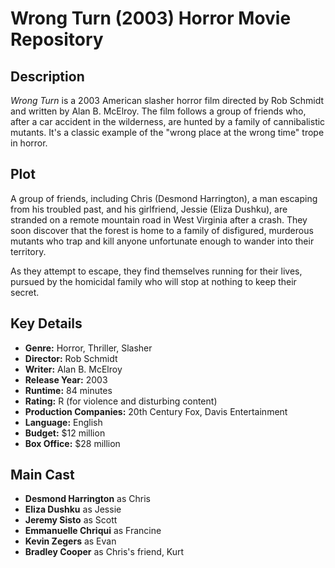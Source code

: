 # Wrong Turn (2003) Horror Movie Repository

## Description
*Wrong Turn* is a 2003 American slasher horror film directed by Rob Schmidt and written by Alan B. McElroy. The film follows a group of friends who, after a car accident in the wilderness, are hunted by a family of cannibalistic mutants. It's a classic example of the "wrong place at the wrong time" trope in horror.
## Plot
A group of friends, including Chris (Desmond Harrington), a man escaping from his troubled past, and his girlfriend, Jessie (Eliza Dushku), are stranded on a remote mountain road in West Virginia after a crash. They soon discover that the forest is home to a family of disfigured, murderous mutants who trap and kill anyone unfortunate enough to wander into their territory.

As they attempt to escape, they find themselves running for their lives, pursued by the homicidal family who will stop at nothing to keep their secret.

## Key Details
- **Genre:** Horror, Thriller, Slasher
- **Director:** Rob Schmidt
- **Writer:** Alan B. McElroy
- **Release Year:** 2003
- **Runtime:** 84 minutes
- **Rating:** R (for violence and disturbing content)
- **Production Companies:** 20th Century Fox, Davis Entertainment
- **Language:** English
- **Budget:** $12 million
- **Box Office:** $28 million

## Main Cast
- **Desmond Harrington** as Chris
- **Eliza Dushku** as Jessie
- **Jeremy Sisto** as Scott
- **Emmanuelle Chriqui** as Francine
- **Kevin Zegers** as Evan
- **Bradley Cooper** as Chris's friend, Kurt
